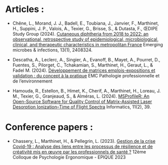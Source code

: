 # Articles :   

  * Chêne, L., Morand, J. J., Badell, E., Toubiana, J., Janvier, F., Marthinet, H., Suppini, J. P., Valois, A., Texier, G., Brisse, S., & Dutasta, F., ŒDIPE Study Group (2024). [Cutaneous diphtheria from 2018 to 2022: an observational, retrospective study of epidemiological, microbiological, clinical, and therapeutic characteristics in metropolitan France](https://doi.org/10.1080/22221751.2024.2408324)
 Emerging microbes & infections, 13(1), 2408324.


  * Descatha, A., Leclerc, A., Singier, A., Evanoff, B., Mayet, A., Pourret, D., Fuentes, S., Pilorget, C., Tchakamian, S., Marthinet, H., Geraut, L., & Fadel M. (2024). [Développement de matrices emplois-expositions et validation : du concept à la pratique](https://www.em-consulte.com/article/1667358) EMC Pathologie professionnelle et de l’environnement

 
  * Hamouda, R., Estellon, B., Himet, K., Cherif, A., Marthinet, H., Loreau, J. M., Texier, G., Granjeaud, S., & Alméras, L. (2024). [MSProfileR: An Open-Source Software for Quality Control of Matrix-Assisted Laser Desorption Ionization–Time of Flight Spectra](10.3390/informatics11020039) Informatics, 11(2), 39.

# Conference papers :   

  * Chassery, L., Marthinet, H., & Pellegrin, L. (2023).
[Gestion de la crise Covid-19 : Analyse des liens entre les processus de résilience et de créativité mis en œuvre par 
les professionnels de santé ?](https://www.researchgate.net/publication/380185949_Gestion_de_la_crise_Covid-19_Analyse_des_liens_entre_les_processus_de_resilience_et_de_creativite_mis_en_oeuvre_par_les_professionnels_de_sante) 12ème Colloque de Psychologie Ergonomique - EPIQUE 2023
